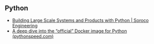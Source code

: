 

## Python

- [Building Large Scale Systems and Products with Python | Soroco Engineering](https://engineering.soroco.com/building-large-scale-systems-and-products-with-python/)
- [A deep dive into the “official” Docker image for Python (pythonspeed.com)](https://pythonspeed.com/articles/official-python-docker-image/)
